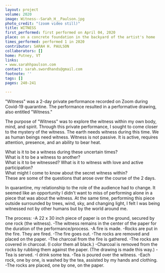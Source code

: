 ```yaml
---
layout: project
volume: 2020
image: Witness--Sarah_H__Paulson.jpg
photo_credit: "(zoom video still)"
title: WITNESS
first_performed: first performed on April 04, 2020
place: on a concrete foundation in the backyard of the artist's home
times_performed: performed 1 in 2020
contributor: SARAH H. PAULSON
collaborators: []
home: Putney, VT
links:
- www.sarahhpaulson.com
contact: sarah.swordhands@gmail.com
footnote: ''
tags: []
pages: 240-241

---
```


"Witness" was a 2-day private performance recorded on Zoom during Covid-19 quarantine. The performance resulted in a performative drawing, also entitled "Witness." 

The purpose of "Witness" was to explore the witness within my own body, mind, and spirit.  Through this private performance, I sought to come closer to the mystery of the witness.  The earth needs witness during this time.  We as human beings need witness.   Witness is not passive.  It is active, requires attention, presence, and an ability to bear heat.

What is it to be a witness during these uncertain times?  
What is it to be a witness to another?  
What is it to be witnessed?
What is it to witness with love and active participation?  
What might I come to know about the secret witness within?  
These are some of the questions that arose over the course of the 2 days.

In quarantine, my relationship to the role of the audience had to change.  It seemed like an opportunity I didn't want to miss of performing alone in a piece that was about the witness. At the same time, performing this piece outside surrounded by trees, wind, sky, and changing light, I felt I was being witnessed not by other humans but by the world around me.

The process:
-A 22 x 30 inch piece of paper is on the ground, secured by one rock (the witness). 
-The witness remains in the center of the paper for the duration of the performance/process. 
-A fire is made. 
-Rocks are put in the fire. They are fired. 
-The fire goes out. 
-The rocks are removed and placed on the paper. 
-The charcoal from the fire is gathered. 
-The rocks are covered in charcoal. (I color them all black.) 
-Charcoal is removed from the rocks by rubbing them against the paper. (The drawing is made this way.) 
-Tea is served. 
-I drink some tea. 
-Tea is poured over the witness. 
-Each rock, one by one, is washed by the tea, assisted by my hands and clothing. 
-The rocks are placed, one by one, on the paper.

